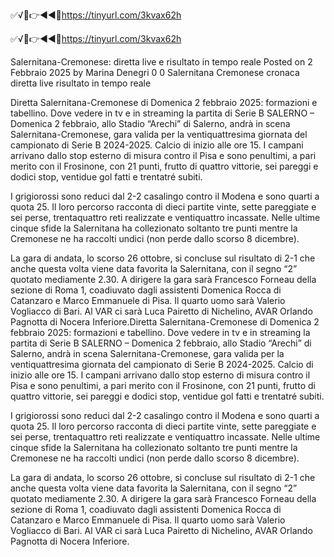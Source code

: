 ✅√🥊👉◄◄🔴https://tinyurl.com/3kvax62h

✅√🥊👉◄◄🔴https://tinyurl.com/3kvax62h



Salernitana-Cremonese: diretta live e risultato in tempo reale
Posted on 2 Febbraio 2025 by Marina Denegri 0 0
Salernitana Cremonese cronaca diretta live risultato in tempo reale

Diretta Salernitana-Cremonese di Domenica 2 febbraio 2025: formazioni e tabellino. Dove vedere in tv e in streaming la partita di Serie B
SALERNO – Domenica 2 febbraio, allo Stadio “Arechi” di Salerno, andrà in scena Salernitana-Cremonese, gara valida per la ventiquattresima giornata del campionato di Serie B 2024-2025. Calcio di inizio alle ore 15. I campani arrivano dallo stop esterno di misura contro il Pisa e sono penultimi, a pari merito con il Frosinone, con 21 punti, frutto di quattro vittorie, sei pareggi e dodici stop, ventidue gol fatti e trentatré subiti.


I grigiorossi sono reduci dal 2-2 casalingo contro il Modena e sono quarti a quota 25. Il loro percorso racconta di dieci partite vinte, sette pareggiate e sei perse, trentaquattro reti realizzate e ventiquattro incassate. Nelle ultime cinque sfide la Salernitana ha collezionato soltanto tre punti mentre la Cremonese ne ha raccolti undici (non perde dallo scorso 8 dicembre).

La gara di andata, lo scorso 26 ottobre, si concluse sul risultato di 2-1 che anche questa volta viene data favorita la Salernitana, con il segno “2” quotato mediamente 2.30. A dirigere la gara sarà Francesco Forneau della sezione di Roma 1, coadiuvato dagli assistenti Domenica Rocca di Catanzaro e Marco Emmanuele di Pisa. Il quarto uomo sarà Valerio Vogliacco di Bari. Al VAR ci sarà Luca Pairetto di Nichelino, AVAR Orlando Pagnotta di Nocera Inferiore.Diretta Salernitana-Cremonese di Domenica 2 febbraio 2025: formazioni e tabellino. Dove vedere in tv e in streaming la partita di Serie B
SALERNO – Domenica 2 febbraio, allo Stadio “Arechi” di Salerno, andrà in scena Salernitana-Cremonese, gara valida per la ventiquattresima giornata del campionato di Serie B 2024-2025. Calcio di inizio alle ore 15. I campani arrivano dallo stop esterno di misura contro il Pisa e sono penultimi, a pari merito con il Frosinone, con 21 punti, frutto di quattro vittorie, sei pareggi e dodici stop, ventidue gol fatti e trentatré subiti.


I grigiorossi sono reduci dal 2-2 casalingo contro il Modena e sono quarti a quota 25. Il loro percorso racconta di dieci partite vinte, sette pareggiate e sei perse, trentaquattro reti realizzate e ventiquattro incassate. Nelle ultime cinque sfide la Salernitana ha collezionato soltanto tre punti mentre la Cremonese ne ha raccolti undici (non perde dallo scorso 8 dicembre).

La gara di andata, lo scorso 26 ottobre, si concluse sul risultato di 2-1 che anche questa volta viene data favorita la Salernitana, con il segno “2” quotato mediamente 2.30. A dirigere la gara sarà Francesco Forneau della sezione di Roma 1, coadiuvato dagli assistenti Domenica Rocca di Catanzaro e Marco Emmanuele di Pisa. Il quarto uomo sarà Valerio Vogliacco di Bari. Al VAR ci sarà Luca Pairetto di Nichelino, AVAR Orlando Pagnotta di Nocera Inferiore.

